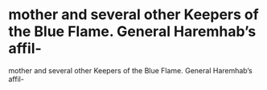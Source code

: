 # mother and several other Keepers of the Blue Flame. General Haremhab’s affil-

mother and several other Keepers of the Blue Flame. General Haremhab’s affil-